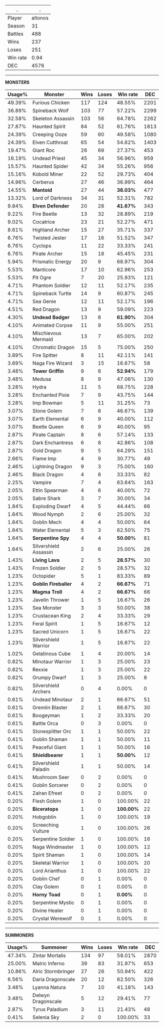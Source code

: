 .|.
|-|-
Player|altonos
Season|31
Battles|488
Wins|237
Loses|251
Win rate|0.94
DEC|4576

---
**MONSTERS**

Usage%|Monster|Wins|Loses|Win rate|DEC|
-|-|-|-|-|-|
49.39%|Furious Chicken|117|124|48.55%|2201|
36.89%|Spineback Wolf|103|77|57.22%|2299|
32.58%|Skeleton Assassin|103|56|64.78%|2262|
27.87%|Haunted Spirit|84|52|61.76%|1813|
24.39%|Creeping Ooze|59|60|49.58%|1080|
24.39%|Elven Cutthroat|65|54|54.62%|1403|
19.47%|Giant Roc|26|69|27.37%|453|
16.19%|Undead Priest|45|34|56.96%|959|
15.57%|Haunted Spider|42|34|55.26%|956|
15.16%|Kobold Miner|22|52|29.73%|404|
14.96%|Cerberus|27|46|36.99%|464|
14.55%|**Mantoid**|27|44|**38.03%**|477|
13.32%|Lord of Darkness|34|31|52.31%|782|
9.84%|**Elven Defender**|20|28|**41.67%**|343|
9.22%|Fire Beetle|13|32|28.89%|219|
9.02%|Cocatrice|23|21|52.27%|471|
8.61%|Highland Archer|15|27|35.71%|337|
6.76%|Twisted Jester|17|16|51.52%|347|
6.76%|Cyclops|11|22|33.33%|241|
6.76%|Pirate Archer|15|18|45.45%|231|
5.94%|Prismatic Energy|20|9|68.97%|304|
5.53%|Manticore|17|10|62.96%|253|
5.53%|Pit Ogre|7|20|25.93%|121|
4.71%|Phantom Soldier|12|11|52.17%|235|
4.71%|Spineback Turtle|14|9|60.87%|245|
4.71%|Sea Genie|12|11|52.17%|196|
4.51%|Red Dragon|13|9|59.09%|223|
4.30%|**Undead Badger**|13|8|**61.90%**|304|
4.10%|Animated Corpse|11|9|55.00%|251|
4.10%|Mischievous Mermaid|13|7|65.00%|202|
4.10%|Chromatic Dragon|15|5|75.00%|250|
3.89%|Fire Spitter|8|11|42.11%|141|
3.69%|Naga Fire Wizard|3|15|16.67%|58|
3.48%|**Tower Griffin**|9|8|**52.94%**|179|
3.48%|Medusa|8|9|47.06%|130|
3.28%|Hydra|11|5|68.75%|228|
3.28%|Enchanted Pixie|7|9|43.75%|144|
3.28%|Imp Bowman|5|11|31.25%|73|
3.07%|Stone Golem|7|8|46.67%|139|
3.07%|Earth Elemental|6|9|40.00%|112|
3.07%|Beetle Queen|6|9|40.00%|95|
2.87%|Pirate Captain|8|6|57.14%|133|
2.87%|Dark Enchantress|6|8|42.86%|108|
2.87%|Gold Dragon|9|5|64.29%|151|
2.66%|Flame Imp|4|9|30.77%|49|
2.46%|Lightning Dragon|9|3|75.00%|160|
2.46%|Black Dragon|4|8|33.33%|82|
2.25%|Vampire|7|4|63.64%|163|
2.05%|Ettin Spearman|4|6|40.00%|72|
2.05%|Sabre Shark|3|7|30.00%|34|
1.84%|Exploding Dwarf|4|5|44.44%|66|
1.64%|Wood Nymph|2|6|25.00%|32|
1.64%|Goblin Mech|4|4|50.00%|64|
1.64%|Water Elemental|5|3|62.50%|75|
1.64%|**Serpentine Spy**|4|4|**50.00%**|81|
1.64%|Silvershield Assassin|2|6|25.00%|26|
1.43%|**Living Lava**|2|5|**28.57%**|30|
1.43%|Frozen Soldier|2|5|28.57%|32|
1.23%|Octopider|5|1|83.33%|89|
1.23%|**Goblin Fireballer**|4|2|**66.67%**|71|
1.23%|**Magma Troll**|4|2|**66.67%**|66|
1.23%|Javelin Thrower|1|5|16.67%|26|
1.23%|Sea Monster|3|3|50.00%|38|
1.23%|Crustacean King|2|4|33.33%|29|
1.23%|Feral Spirit|1|5|16.67%|12|
1.23%|Sacred Unicorn|1|5|16.67%|22|
1.23%|Silvershield Warrior|1|5|16.67%|22|
1.02%|Gelatinous Cube|1|4|20.00%|14|
0.82%|Minotaur Warrior|1|3|25.00%|23|
0.82%|Rexxie|1|3|25.00%|22|
0.82%|Grumpy Dwarf|1|3|25.00%|8|
0.82%|Silvershield Archers|0|4|0.00%|0|
0.61%|Undead Minotaur|2|1|66.67%|51|
0.61%|Gremlin Blaster|2|1|66.67%|30|
0.61%|Boogeyman|1|2|33.33%|20|
0.61%|Battle Orca|0|3|0.00%|0|
0.41%|Stonesplitter Orc|1|1|50.00%|22|
0.41%|Goblin Shaman|1|1|50.00%|11|
0.41%|Peaceful Giant|1|1|50.00%|16|
0.41%|**Shieldbearer**|1|1|**50.00%**|12|
0.41%|Silvershield Paladin|1|1|50.00%|14|
0.41%|Mushroom Seer|0|2|0.00%|0|
0.41%|Goblin Sorcerer|0|2|0.00%|0|
0.41%|Zalran Efreet|0|2|0.00%|0|
0.20%|Flesh Golem|1|0|100.00%|22|
0.20%|**Biceratops**|1|0|**100.00%**|22|
0.20%|Hobgoblin|1|0|100.00%|19|
0.20%|Screeching Vulture|1|0|100.00%|26|
0.20%|Serpentine Soldier|1|0|100.00%|16|
0.20%|Naga Windmaster|1|0|100.00%|12|
0.20%|Spirit Shaman|1|0|100.00%|14|
0.20%|Skeletal Warrior|1|0|100.00%|20|
0.20%|Lord Arianthus|1|0|100.00%|22|
0.20%|Goblin Chef|0|1|0.00%|0|
0.20%|Clay Golem|0|1|0.00%|0|
0.20%|**Horny Toad**|0|1|**0.00%**|0|
0.20%|Serpentine Mystic|0|1|0.00%|0|
0.20%|Divine Healer|0|1|0.00%|0|
0.20%|Crystal Werewolf|0|1|0.00%|0|

---
**SUMMONERS**

Usage%|Summoner|Wins|Loses|Win rate|DEC|
-|-|-|-|-|-|
47.34%|Zintar Mortalis|134|97|58.01%|2870|
25.00%|Malric Inferno|39|83|31.97%|653|
10.86%|Alric Stormbringer|27|26|50.94%|422|
6.56%|Daria Dragonscale|20|12|62.50%|326|
3.48%|Lyanna Natura|7|10|41.18%|143|
3.48%|Delwyn Dragonscale|5|12|29.41%|77|
2.87%|Tyrus Paladium|3|11|21.43%|48|
0.41%|Selenia Sky|2|0|100.00%|33|
